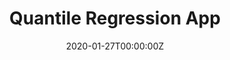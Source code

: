 ---
date: "2020-01-27T00:00:00Z"
external_link: "https://strobelight.shinyapps.io/strobelight/"
image:
  caption: 
  focal_point: Smart
slides: example
summary: This is an online web application I built with R that allows a user to run a quantile regression analysis without the need to code.
tags:
- App
title: Quantile Regression App
url_code: ""
url_pdf: ""
url_slides: ""
url_video: ""
---